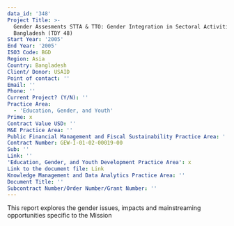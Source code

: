 ```yaml
---
data_id: '348'
Project Title: >-
  Gender Assesments STTA & TTO: Gender Integration in Sectoral Activities:
  Bangladesh (TDY 48)
Start Year: '2005'
End Year: '2005'
ISO3 Code: BGD
Region: Asia
Country: Bangladesh
Client/ Donor: USAID
Point of contact: ''
Email: ''
Phone: ''
Current Project? (Y/N): ''
Practice Area:
  - 'Education, Gender, and Youth'
Prime: x
Contract Value USD: ''
M&E Practice Area: ''
Public Financial Management and Fiscal Sustainability Practice Area: ''
Contract Number: GEW-I-01-02-00019-00
Sub: ''
Link: ''
'Education, Gender, and Youth Development Practice Area': x
Link to the document file: Link
Knowledge Management and Data Analytics Practice Area: ''
Document Title: ''
Subcontract Number/Order Number/Grant Number: ''
---
```

This report explores the gender issues, impacts and mainstreaming opportunities specific to the Mission